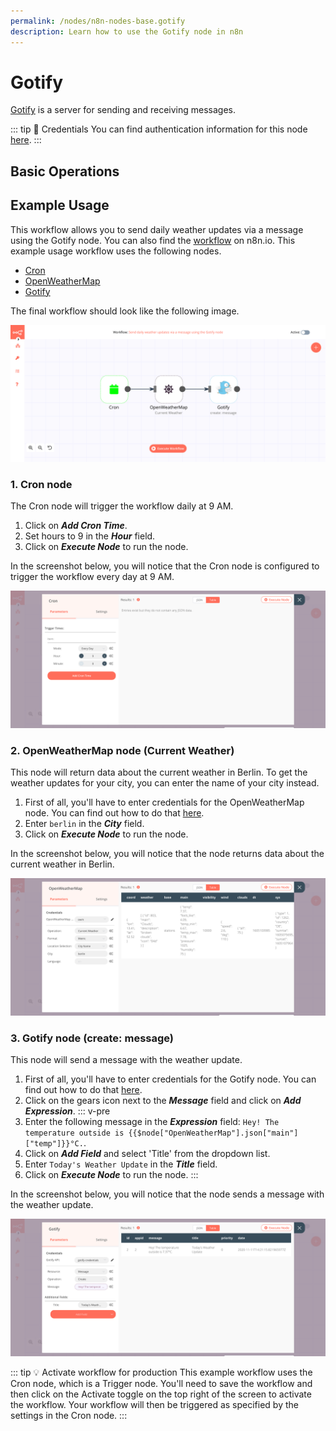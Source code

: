 ```yaml
---
permalink: /nodes/n8n-nodes-base.gotify
description: Learn how to use the Gotify node in n8n
---
```


# Gotify

[Gotify](https://gotify.net/) is a server for sending and receiving messages.

::: tip 🔑 Credentials
You can find authentication information for this node [here](../../../credentials/Gotify/README.md).
:::

## Basic Operations

<Resource node="n8n-nodes-base.gotify" />

## Example Usage

This workflow allows you to send daily weather updates via a message using the Gotify node. You can also find the [workflow](https://n8n.io/workflows/774) on n8n.io. This example usage workflow uses the following nodes.
- [Cron](../../core-nodes/Cron/README.md)
- [OpenWeatherMap](../../nodes/OpenWeatherMap/README.md)
- [Gotify]()

The final workflow should look like the following image.

![A workflow with the Gotify node](./workflow.png)

### 1. Cron node

The Cron node will trigger the workflow daily at 9 AM.

1. Click on ***Add Cron Time***.
2. Set hours to 9 in the ***Hour*** field.
3. Click on ***Execute Node*** to run the node.

In the screenshot below, you will notice that the Cron node is configured to trigger the workflow every day at 9 AM.

![Using the Cron node to trigger the workflow daily at 9 am](./Cron_node.png)

### 2. OpenWeatherMap node (Current Weather)

This node will return data about the current weather in Berlin. To get the weather updates for your city, you can enter the name of your city instead.

1. First of all, you'll have to enter credentials for the OpenWeatherMap node. You can find out how to do that [here](../../../credentials/OpenWeatherMap/README.md).
2. Enter `berlin` in the ***City*** field.
3. Click on ***Execute Node*** to run the node.

In the screenshot below, you will notice that the node returns data about the current weather in Berlin.

![Using the OpenWeatherMap node to get weather updates for Berlin](./OpenWeatherMap_node.png)

### 3. Gotify node (create: message)

This node will send a message with the weather update.

1. First of all, you'll have to enter credentials for the Gotify node. You can find out how to do that [here](../../../credentials/Gotify/README.md).
2. Click on the gears icon next to the ***Message*** field and click on ***Add Expression***.
::: v-pre
3. Enter the following message in the ***Expression*** field: `Hey! The temperature outside is {{$node["OpenWeatherMap"].json["main"]["temp"]}}°C.`.
4. Click on ***Add Field*** and select 'Title' from the dropdown list.
5. Enter `Today's Weather Update` in the ***Title*** field.
6. Click on ***Execute Node*** to run the node.
:::

In the screenshot below, you will notice that the node sends a message with the weather update.

![Using the Gotify node to send weather updates via a message](./Gotify_node.png)

::: tip 💡 Activate workflow for production
This example workflow uses the Cron node, which is a Trigger node. You'll need to save the workflow and then click on the Activate toggle on the top right of the screen to activate the workflow. Your workflow will then be triggered as specified by the settings in the Cron node.
:::
